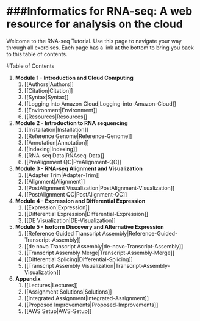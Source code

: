 ###Informatics for RNA-seq: A web resource for analysis on the cloud  
===================

Welcome to the RNA-seq Tutorial.  Use this page to navigate your way through all exercises. Each page has a link at the bottom to bring you back to this table of contents.

#Table of Contents
1. **Module 1 - Introduction and Cloud Computing**
   1. [[Authors|Authors]]
   2. [[Citation|Citation]]
   3. [[Syntax|Syntax]]
   4. [[Logging into Amazon Cloud|Logging-into-Amazon-Cloud]]
   5. [[Environment|Environment]]
   6. [[Resources|Resources]]
2. **Module 2 - Introduction to RNA sequencing**
   1. [[Installation|Installation]]
   2. [[Reference Genome|Reference-Genome]]
   3. [[Annotation|Annotation]]
   4. [[Indexing|Indexing]]
   5. [[RNA-seq Data|RNAseq-Data]]
   6. [[PreAlignment QC|PreAlignment-QC]]
2. **Module 3 - RNA-seq Alignment and Visualization**
   1. [[Adapter Trim|Adapter-Trim]]
   2. [[Alignment|Alignment]]
   3. [[PostAlignment Visualization|PostAlignment-Visualization]]
   4. [[PostAlignment QC|PostAlignment-QC]]
3. **Module 4 - Expression and Differential Expression**
   1. [[Expression|Expression]]
   2. [[Differential Expression|Differential-Expression]]
   3. [[DE Visualization|DE-Visualization]]
4. **Module 5 - Isoform Discovery and Alternative Expression**
   1. [[Reference Guided Transcript Assembly|Reference-Guided-Transcript-Assembly]]
   2. [[de novo Transcript Assembly|de-novo-Transcript-Assembly]]
   3. [[Transcript Assembly Merge|Transcript-Assembly-Merge]]
   4. [[Differential Splicing|Differential-Splicing]]
   5. [[Transcript Assembly Visualization|Transcript-Assembly-Visualization]]
5. **Appendix**
   1. [[Lectures|Lectures]]
   2. [[Assignment Solutions|Solutions]]
   3. [[Integrated Assignment|Integrated-Assignment]]
   4. [[Proposed Improvements|Proposed-Improvements]]
   5. [[AWS Setup|AWS-Setup]]
